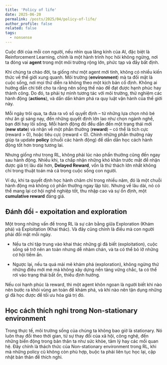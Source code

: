 ```yaml
---
title: 'Policy of life'
date: 2025-06-20
permalink: /posts/2025/04/policy-of-life/
author_profile: false
related: false
tags:
  - nonsense
---
```

Cuộc đời của mỗi con người, nếu nhìn qua lăng kính của AI, đặc biệt là Reinforcement Learning, chính là một hành trình học hỏi không ngừng, nơi ta đóng vai **agent** trong một môi trường rộng lớn, phức tạp và đầy bất định.

Khi chúng ta chào đời, ta giống như một agent mới tinh, không có nhiều kiến thức về thế giới xung quanh. Môi trường (**environment**) mà ta đối mặt là cuộc sống, nơi mọi thứ diễn ra không theo một kịch bản cố định. Không ai hướng dẫn chi tiết cho ta rằng nên sống thế nào để đạt được hạnh phúc hay thành công. Do đó, ta phải tự mình tương tác với môi trường, thử nghiệm các hành động (**actions**), và dần dần khám phá ra quy luật vận hành của thế giới này. 

Mỗi ngày trôi qua, ta đưa ra vô số quyết định – từ những lựa chọn nhỏ bé như ăn gì sáng nay, đến những quyết định lớn lao như chọn ngành nghề, bạn đời hay lối sống. Mỗi hành động đó đều dẫn đến một trạng thái mới (**new state**) và nhận về một phần thưởng (**reward**) – có thể là tích cực (reward > 0), hoặc tiêu cực (reward < 0). Chính những phần thưởng này giúp ta update **policy** (chuỗi các hành động) để dần dần học cách hành động tốt hơn trong tương lai.

Nhưng giống như trong RL, không phải lúc nào phần thưởng cũng đến ngay sau hành động. Nhiều khi, ta chấp nhận những khó khăn trước mắt để nhận được giá trị lâu dài hơn, **Delayed Reward**, vốn là thử thách lớn nhất không chỉ trong thuật toán mà cả trong cuộc sống con người.

Ví dụ, khi ta quyết định học hành chăm chỉ trong nhiều năm, đó là một chuỗi hành động mà không có phần thưởng ngay lập tức. Nhưng về lâu dài, nó có thể mang lại cơ hội nghề nghiệp tốt, thu nhập cao và sự ổn định, một **cumulative reward** đáng giá.

## Đánh đổi - expoitation and exploration
Một trong những vấn đề trong RL là sự cân bằng giữa Exploration (Khám phá) và Exploitation (Khai thác). Và đây cũng chính là điều mà con người phải đối mặt mỗi ngày.

* Nếu ta chỉ tập trung vào khai thác những gì đã biết (exploitation), cuộc sống sẽ trở nên an toàn nhưng dễ nhàm chán, và ta có thể bỏ lỡ những cơ hội tiềm ẩn.

* Ngược lại, nếu ta quá mải mê khám phá (exploration), không ngừng thử những điều mới mẻ mà không xây dựng nền tảng vững chắc, ta có thể rơi vào trạng thái bất ổn, thiếu định hướng.

Nếu coi hạnh phúc là reward, thì một agent khôn ngoan là người biết khi nào nên bước ra khỏi vùng an toàn để khám phá, và khi nào nên tận dụng những gì đã học được để tối ưu hóa giá trị đó.

## Học cách thích nghi trong Non-stationary environment
Trong thực tế, môi trường sống của chúng ta không bao giờ là stationary. Nó luôn thay đổi theo thời gian, từ sự thay đổi của xã hội, công nghệ, đến những biến động trong bản thân ta như sức khỏe, tâm lý hay các mối quan hệ. Đây chính là thách thức của Non-stationary environment trong RL, khi mà những policy cũ không còn phù hợp, buộc ta phải liên tục học lại, cập nhật bản thân để thích nghi.